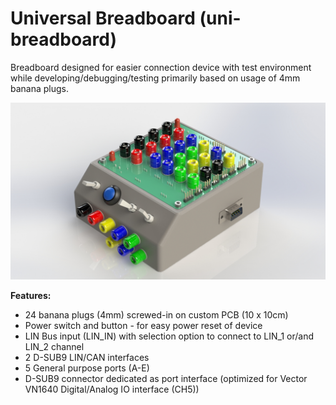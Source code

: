 # Universal Breadboard (uni-breadboard)

Breadboard designed for easier connection device with test environment while developing/debugging/testing primarily based on usage of 4mm banana plugs.

![Breadboard](/02_Mechanical_Design/Renders/Assembly_Render_1.JPG)

**Features:**
* 24 banana plugs (4mm) screwed-in on custom PCB (10 x 10cm)
* Power switch and button - for easy power reset of device
* LIN Bus input (LIN_IN) with selection option to connect to LIN_1 or/and LIN_2 channel
* 2 D-SUB9 LIN/CAN interfaces
* 5 General purpose ports (A-E)
* D-SUB9 connector dedicated as port interface (optimized for Vector VN1640 Digital/Analog IO interface (CH5))





